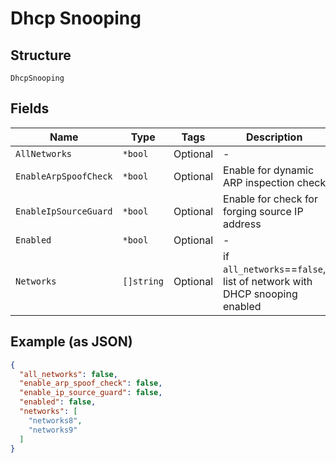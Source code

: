 
# Dhcp Snooping

## Structure

`DhcpSnooping`

## Fields

| Name | Type | Tags | Description |
|  --- | --- | --- | --- |
| `AllNetworks` | `*bool` | Optional | - |
| `EnableArpSpoofCheck` | `*bool` | Optional | Enable for dynamic ARP inspection check |
| `EnableIpSourceGuard` | `*bool` | Optional | Enable for check for forging source IP address |
| `Enabled` | `*bool` | Optional | - |
| `Networks` | `[]string` | Optional | if `all_networks`==`false`, list of network with DHCP snooping enabled |

## Example (as JSON)

```json
{
  "all_networks": false,
  "enable_arp_spoof_check": false,
  "enable_ip_source_guard": false,
  "enabled": false,
  "networks": [
    "networks8",
    "networks9"
  ]
}
```

